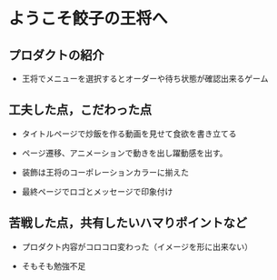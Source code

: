 <!-- 例 -->

# ようこそ餃子の王将へ

## プロダクトの紹介

- 王将でメニューを選択するとオーダーや待ち状態が確認出来るゲーム

## 工夫した点，こだわった点

- タイトルページで炒飯を作る動画を見せて食欲を書き立てる

- ページ遷移、アニメーションで動きを出し躍動感を出す。

- 装飾は王将のコーポレーションカラーに揃えた

- 最終ページでロゴとメッセージで印象付け

## 苦戦した点，共有したいハマりポイントなど

- プロダクト内容がコロコロ変わった（イメージを形に出来ない）

- そもそも勉強不足
